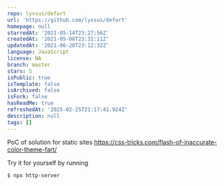 ```yaml
---
repo: lyxsus/defart
url: 'https://github.com/lyxsus/defart'
homepage: null
starredAt: '2021-05-14T23:27:56Z'
createdAt: '2021-05-08T23:31:11Z'
updatedAt: '2021-06-28T23:12:32Z'
language: JavaScript
license: NA
branch: master
stars: 5
isPublic: true
isTemplate: false
isArchived: false
isFork: false
hasReadMe: true
refreshedAt: '2025-02-25T21:17:41.924Z'
description: null
tags: []
---
```


PoC of solution for static sites
https://css-tricks.com/flash-of-inaccurate-color-theme-fart/

Try it for yourself by running

```
$ npx http-server
```
